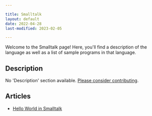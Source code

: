 ```yaml
---

title: Smalltalk
layout: default
date: 2022-04-28
last-modified: 2023-02-05

---
```


Welcome to the Smalltalk page! Here, you'll find a description of the language as well as a list of sample programs in that language.

## Description

No 'Description' section available. [Please consider contributing](https://github.com/TheRenegadeCoder/sample-programs-website).

## Articles

- [Hello World in Smalltalk](https://sampleprograms.io/projects/hello-world/smalltalk)